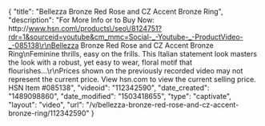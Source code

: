 {
    "title": "Bellezza Bronze Red Rose and CZ Accent Bronze Ring",
    "description": "For More Info or to Buy Now: http:\/\/www.hsn.com\/products\/seo\/8124751?rdr=1&sourceid=youtube&cm_mmc=Social-_-Youtube-_-ProductVideo-_-085138\r\nBellezza Bronze Red Rose and CZ Accent Bronze Ring\nFeminine thrills, easy on the frills. This Italian statement look masters the look with a robust, yet easy to wear, floral motif that flourishes...\r\nPrices shown on the previously recorded video may not represent the current price.  View hsn.com to view the current selling price. HSN Item #085138",
    "videoid": "112342590",
    "date_created": "1489098860",
    "date_modified": "1503418655",
    "type": "captivate",
    "layout": "video",
    "url": "\/v\/bellezza-bronze-red-rose-and-cz-accent-bronze-ring\/112342590"
}